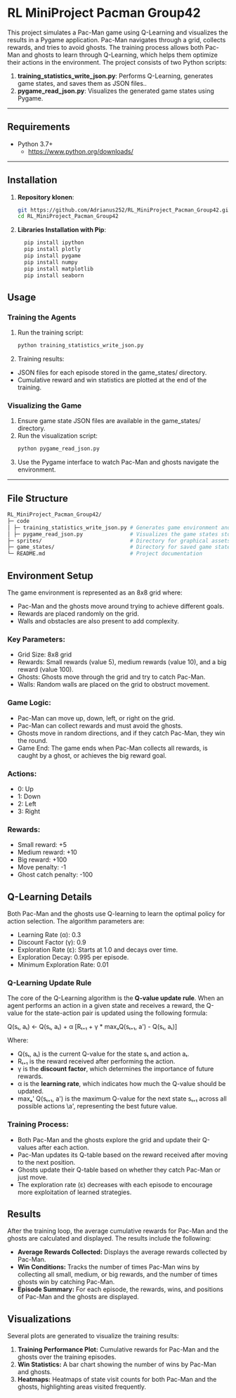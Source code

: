 # RL MiniProject Pacman Group42

This project simulates a Pac-Man game using Q-Learning and visualizes the results in a Pygame application. Pac-Man navigates through a grid, collects rewards, and tries to avoid ghosts. The training process allows both Pac-Man and ghosts to learn through Q-Learning, which helps them optimize their actions in the environment. The project consists of two Python scripts:

1. **training_statistics_write_json.py**: Performs Q-Learning, generates game states, and saves them as JSON files..
2. **pygame_read_json.py**: Visualizes the generated game states using Pygame.

---

## Requirements

- Python 3.7+
  - https://www.python.org/downloads/ 

---

## Installation

1. **Repository klonen**:
   ```bash
   git https://github.com/Adrianus252/RL_MiniProject_Pacman_Group42.git
   cd RL_MiniProject_Pacman_Group42
   ```

2. **Libraries Installation with Pip**:
    ```bash
      pip install ipython
      pip install plotly
      pip install pygame
      pip install numpy
      pip install matplotlib
      pip install seaborn
    ```

## Usage

### Training the Agents
1. Run the training script:
   ```bash
   python training_statistics_write_json.py
   ```
2. Training results:
  - JSON files for each episode stored in the game_states/ directory.
  - Cumulative reward and win statistics are plotted at the end of the training.

### Visualizing the Game
  1. Ensure game state JSON files are available in the game_states/ directory.
  2. Run the visualization script:
     ```bash
     python pygame_read_json.py
  3. Use the Pygame interface to watch Pac-Man and ghosts navigate the environment.

---
## File Structure
```bash
RL_MiniProject_Pacman_Group42/
├─ code 
│ ├─ training_statistics_write_json.py # Generates game environment and trains agents using Q-Learning
│ ├─ pygame_read_json.py               # Visualizes the game states stored as JSON files
├─ sprites/                            # Directory for graphical assets (Pac-Man, Ghosts, Rewards, etc.)
├─ game_states/                        # Directory for saved game state JSON files
└─ README.md                           # Project documentation
```

## Environment Setup
The game environment is represented as an 8x8 grid where:

- Pac-Man and the ghosts move around trying to achieve different goals.
- Rewards are placed randomly on the grid.
- Walls and obstacles are also present to add complexity.

### Key Parameters:
- Grid Size: 8x8 grid
- Rewards: Small rewards (value 5), medium rewards (value 10), and a big reward (value 100).
- Ghosts: Ghosts move through the grid and try to catch Pac-Man.
- Walls: Random walls are placed on the grid to obstruct movement.

### Game Logic:
- Pac-Man can move up, down, left, or right on the grid.
- Pac-Man can collect rewards and must avoid the ghosts.
- Ghosts move in random directions, and if they catch Pac-Man, they win the round.
- Game End: The game ends when Pac-Man collects all rewards, is caught by a ghost, or achieves the big reward goal.

### Actions:
- 0: Up
- 1: Down
- 2: Left
- 3: Right

### Rewards:
- Small reward: +5
- Medium reward: +10
- Big reward: +100
- Move penalty: -1
- Ghost catch penalty: -100

## Q-Learning Details
Both Pac-Man and the ghosts use Q-learning to learn the optimal policy for action selection. The algorithm parameters are:

- Learning Rate (α): 0.3
- Discount Factor (γ): 0.9
- Exploration Rate (ε): Starts at 1.0 and decays over time.
- Exploration Decay: 0.995 per episode.
- Minimum Exploration Rate: 0.01

### Q-Learning Update Rule

The core of the Q-Learning algorithm is the **Q-value update rule**. When an agent performs an action in a given state and receives a reward, the Q-value for the state-action pair is updated using the following formula:

Q(sₜ, aₜ) ← Q(sₜ, aₜ) + α [Rₜ₊₁ + γ * maxₐQ(sₜ₊₁, a') - Q(sₜ, aₜ)]

Where:
- Q(sₜ, aₜ) is the current Q-value for the state sₜ and action aₜ.
- Rₜ₊₁ is the reward received after performing the action.
- γ is the **discount factor**, which determines the importance of future rewards.
- α is the **learning rate**, which indicates how much the Q-value should be updated.
- maxₐ' Q(sₜ₊₁, a') is the maximum Q-value for the next state sₜ₊₁ across all possible actions \a', representing the best future value.

### Training Process:
- Both Pac-Man and the ghosts explore the grid and update their Q-values after each action.
- Pac-Man updates its Q-table based on the reward received after moving to the next position.
- Ghosts update their Q-table based on whether they catch Pac-Man or just move.
- The exploration rate (ε) decreases with each episode to encourage more exploitation of learned strategies.

## Results
After the training loop, the average cumulative rewards for Pac-Man and the ghosts are calculated and displayed. The results include the following:

- **Average Rewards Collected:** Displays the average rewards collected by Pac-Man.
- **Win Conditions:** Tracks the number of times Pac-Man wins by collecting all small, medium, or big rewards, and the number of times ghosts win by catching Pac-Man.
- **Episode Summary:** For each episode, the rewards, wins, and positions of Pac-Man and the ghosts are displayed.

## Visualizations
Several plots are generated to visualize the training results:

1. **Training Performance Plot:** Cumulative rewards for Pac-Man and the ghosts over the training episodes.
2. **Win Statistics:** A bar chart showing the number of wins by Pac-Man and ghosts.
3. **Heatmaps:** Heatmaps of state visit counts for both Pac-Man and the ghosts, highlighting areas visited frequently.